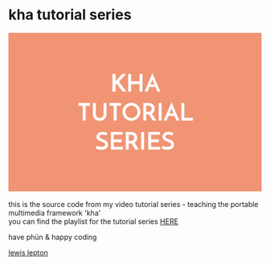 # kha tutorial series

![image](img/front.png)

this is the source code from my video tutorial series - teaching the portable multimedia framework 'kha'<br>
you can find the playlist for the tutorial series [HERE](https://www.youtube.com/playlist?list=PL4neAtv21WOmmR5mKb7TQvEQHpMh1h0po)

have phün & happy coding

[lewis lepton](http://lewislepton.com)